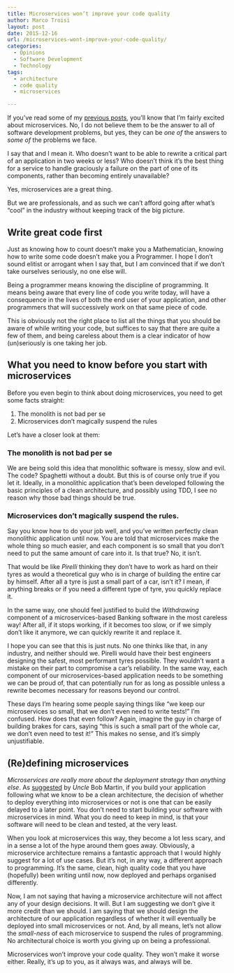 ```yaml
---
title: Microservices won’t improve your code quality
author: Marco Troisi
layout: post
date: 2015-12-16
url: /microservices-wont-improve-your-code-quality/
categories:
  - Opinions
  - Software Development
  - Technology
tags:
  - architecture
  - code quality
  - microservices

---
```

If you&#8217;ve read some of my [previous posts][1], you&#8217;ll know that I&#8217;m fairly excited about microservices. No, I do not believe them to be the answer to all of software development problems, but yes, they can be _one of_ the answers to _some of_ the problems we face.

I say that and I mean it. Who doesn&#8217;t want to be able to rewrite a critical part of an application in two weeks or less? Who doesn&#8217;t think it&#8217;s the best thing for a service to handle graciously a failure on the part of one of its components, rather than becoming entirely unavailable?

Yes, microservices are a great thing.

But we are professionals, and as such we can&#8217;t afford going after what&#8217;s &#8220;cool&#8221; in the industry without keeping track of the big picture.

## Write great code first

Just as knowing how to count doesn&#8217;t make you a Mathematician, knowing how to write some code doesn&#8217;t make you a Programmer. I hope I don&#8217;t sound elitist or arrogant when I say that, but I am convinced that if we don&#8217;t take ourselves seriously, no one else will.

Being a programmer means knowing the discipline of programming. It means being aware that every line of code you write today, will have a consequence in the lives of both the end user of your application, and other programmers that will successively work on that same piece of code.

This is obviously not the right place to list all the things that you should be aware of while writing your code, but suffices to say that there are quite a few of them, and being careless about them is a clear indicator of how (un)seriously is one taking her job.

## What you need to know before you start with microservices

Before you even begin to think about doing microservices, you need to get some facts straight:

  1. The monolith is not bad per se
  2. Microservices don&#8217;t magically suspend the rules

Let&#8217;s have a closer look at them:

### The monolith is not bad per se

We are being sold this idea that monolithic software is messy, slow and evil. The code? Spaghetti without a doubt. But this is of course only true if you let it. Ideally, in a monolithic application that&#8217;s been developed following the basic principles of a clean architecture, and possibly using TDD, I see no reason why those bad things should be true.

### Microservices don&#8217;t magically suspend the rules.

Say you know how to do your job well, and you&#8217;ve written perfectly clean monolithic application until now. You are told that microservices make the whole thing so much easier, and each component is so small that you don&#8217;t need to put the same amount of care into it. Is that true? No, it isn&#8217;t.

That would be like _Pirelli_ thinking they don&#8217;t have to work as hard on their tyres as would a theoretical guy who is in charge of building the entire car by himself. After all a tyre is just a small part of a car, isn&#8217;t it? I mean, if anything breaks or if you need a different type of tyre, you quickly replace it.

In the same way, one should feel justified to build the _Withdrawing_ component of a microservices-based Banking software in the most careless way! After all, if it stops working, if it becomes too slow, or if we simply don&#8217;t like it anymore, we can quickly rewrite it and replace it.

I hope you can see that this is just nuts. No one thinks like that, in any industry, and neither should we. Pirelli would have their best engineers designing the safest, most performant tyres possible. They wouldn&#8217;t want a mistake on their part to compromise a car&#8217;s reliability. In the same way, each component of our microservices-based application needs to be something we can be proud of, that can potentially run for as long as possible unless a rewrite becomes necessary for reasons beyond our control.

These days I&#8217;m hearing some people saying things like &#8220;we keep our microservices so small, that we don&#8217;t even need to write tests!&#8221; I&#8217;m confused. How does that even follow? Again, imagine the guy in charge of building brakes for cars, saying &#8220;this is such a small part of the whole car, we don&#8217;t even need to test it!&#8221; This makes no sense, and it&#8217;s simply unjustifiable.

## (Re)defining microservices

_Microservices are really more about the deployment strategy than anything else_. As [suggested][2] by _Uncle_ Bob Martin, if you build your application following what we know to be a clean architecture, the decision of whether to deploy everything into microservices or not is one that can be easily delayed to a later point. You don&#8217;t need to start building your software with microservices in mind. What you do need to keep in mind, is that your software will need to be clean and tested, at the very least.

When you look at microservices this way, they become a lot less scary, and in a sense a lot of the hype around them goes away. Obviously, a microservice architecture remains a fantastic approach that I would highly suggest for a lot of use cases. But it&#8217;s not, in any way, a different approach to programming. It&#8217;s the same, clean, high quality code that you have (hopefully) been writing until now, now deployed and perhaps organised differently.

Now, I am not saying that having a microservice architecture will not affect any of your design decisions. It will. But I am suggesting we don&#8217;t give it more credit than we should. I am saying that we should design the architecture of our application regardless of whether it will eventually be deployed into small microservices or not. And, by all means, let&#8217;s not allow the _small-ness_ of each microservice to suspend the rules of programming. No architectural choice is worth you giving up on being a professional.

Microservices won&#8217;t improve your code quality. They won&#8217;t make it worse either. Really, it&#8217;s up to you, as it always was, and always will be.

 [1]: http://www.marcotroisi.com/tag/microservices/
 [2]: http://blog.cleancoder.com/uncle-bob/2014/10/01/CleanMicroserviceArchitecture.html
